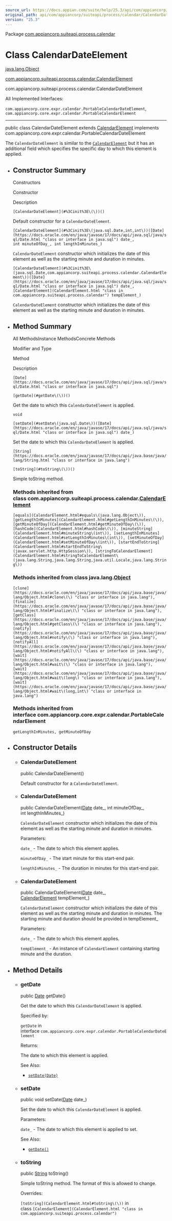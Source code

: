 ```yaml
---
source_url: https://docs.appian.com/suite/help/25.3/api/com/appiancorp/suiteapi/process/calendar/CalendarDateElement.html
original_path: api/com/appiancorp/suiteapi/process/calendar/CalendarDateElement.html
version: "25.3"
---
```


Package [com.appiancorp.suiteapi.process.calendar](package-summary.html)

# Class CalendarDateElement

[java.lang.Object](https://docs.oracle.com/en/java/javase/17/docs/api/java.base/java/lang/Object.html "class or interface in java.lang")

[com.appiancorp.suiteapi.process.calendar.CalendarElement](CalendarElement.html "class in com.appiancorp.suiteapi.process.calendar")

com.appiancorp.suiteapi.process.calendar.CalendarDateElement

All Implemented Interfaces:

`com.appiancorp.core.expr.calendar.PortableCalendarDateElement`, `com.appiancorp.core.expr.calendar.PortableCalendarElement`

* * *

public class CalendarDateElement extends [CalendarElement](CalendarElement.html "class in com.appiancorp.suiteapi.process.calendar") implements com.appiancorp.core.expr.calendar.PortableCalendarDateElement

The `CalendarDateElement` is similar to the [`CalendarElement`](CalendarElement.html "class in com.appiancorp.suiteapi.process.calendar") but it has an additional field which specifies the specific day to which this element is applied.

-   ## Constructor Summary

    Constructors

    Constructor

    Description

    `[CalendarDateElement](#%3Cinit%3E\(\))()`

    Default constructor for a `CalendarDateElement`.

    `[CalendarDateElement](#%3Cinit%3E\(java.sql.Date,int,int\))([Date](https://docs.oracle.com/en/java/javase/17/docs/api/java.sql/java/sql/Date.html "class or interface in java.sql") date_, int minuteOfDay_, int lengthInMinutes_)`

    `CalendarDateElement` constructor which initializes the date of this element as well as the starting minute and duration in minutes.

    `[CalendarDateElement](#%3Cinit%3E\(java.sql.Date,com.appiancorp.suiteapi.process.calendar.CalendarElement\))([Date](https://docs.oracle.com/en/java/javase/17/docs/api/java.sql/java/sql/Date.html "class or interface in java.sql") date_, [CalendarElement](CalendarElement.html "class in com.appiancorp.suiteapi.process.calendar") tempElement_)`

    `CalendarDateElement` constructor which initializes the date of this element as well as the starting minute and duration in minutes.

-   ## Method Summary

    All MethodsInstance MethodsConcrete Methods

    Modifier and Type

    Method

    Description

    `[Date](https://docs.oracle.com/en/java/javase/17/docs/api/java.sql/java/sql/Date.html "class or interface in java.sql")`

    `[getDate](#getDate\(\))()`

    Get the date to which this `CalendarDateElement` is applied.

    `void`

    `[setDate](#setDate\(java.sql.Date\))([Date](https://docs.oracle.com/en/java/javase/17/docs/api/java.sql/java/sql/Date.html "class or interface in java.sql") date_)`

    Set the date to which this `CalendarDateElement` is applied.

    `[String](https://docs.oracle.com/en/java/javase/17/docs/api/java.base/java/lang/String.html "class or interface in java.lang")`

    `[toString](#toString\(\))()`

    Simple toString method.

    ### Methods inherited from class com.appiancorp.suiteapi.process.calendar.[CalendarElement](CalendarElement.html "class in com.appiancorp.suiteapi.process.calendar")

    `[equals](CalendarElement.html#equals\(java.lang.Object\)), [getLengthInMinutes](CalendarElement.html#getLengthInMinutes\(\)), [getMinuteOfDay](CalendarElement.html#getMinuteOfDay\(\)), [hashCode](CalendarElement.html#hashCode\(\)), [minuteString](CalendarElement.html#minuteString\(int\)), [setLengthInMinutes](CalendarElement.html#setLengthInMinutes\(int\)), [setMinuteOfDay](CalendarElement.html#setMinuteOfDay\(int\)), [startEndToString](CalendarElement.html#startEndToString\(javax.servlet.http.HttpSession\)), [stringToCalendarElement](CalendarElement.html#stringToCalendarElement\(java.lang.String,java.lang.String,java.util.Locale,java.lang.String\))`

    ### Methods inherited from class java.lang.[Object](https://docs.oracle.com/en/java/javase/17/docs/api/java.base/java/lang/Object.html "class or interface in java.lang")

    `[clone](https://docs.oracle.com/en/java/javase/17/docs/api/java.base/java/lang/Object.html#clone\(\) "class or interface in java.lang"), [finalize](https://docs.oracle.com/en/java/javase/17/docs/api/java.base/java/lang/Object.html#finalize\(\) "class or interface in java.lang"), [getClass](https://docs.oracle.com/en/java/javase/17/docs/api/java.base/java/lang/Object.html#getClass\(\) "class or interface in java.lang"), [notify](https://docs.oracle.com/en/java/javase/17/docs/api/java.base/java/lang/Object.html#notify\(\) "class or interface in java.lang"), [notifyAll](https://docs.oracle.com/en/java/javase/17/docs/api/java.base/java/lang/Object.html#notifyAll\(\) "class or interface in java.lang"), [wait](https://docs.oracle.com/en/java/javase/17/docs/api/java.base/java/lang/Object.html#wait\(\) "class or interface in java.lang"), [wait](https://docs.oracle.com/en/java/javase/17/docs/api/java.base/java/lang/Object.html#wait\(long\) "class or interface in java.lang"), [wait](https://docs.oracle.com/en/java/javase/17/docs/api/java.base/java/lang/Object.html#wait\(long,int\) "class or interface in java.lang")`

    ### Methods inherited from interface com.appiancorp.core.expr.calendar.PortableCalendarElement

    `getLengthInMinutes, getMinuteOfDay`

-   ## Constructor Details

    -   ### CalendarDateElement

        public CalendarDateElement()

        Default constructor for a `CalendarDateElement`.

    -   ### CalendarDateElement

        public CalendarDateElement([Date](https://docs.oracle.com/en/java/javase/17/docs/api/java.sql/java/sql/Date.html "class or interface in java.sql") date\_, int minuteOfDay\_, int lengthInMinutes\_)

        `CalendarDateElement` constructor which initializes the date of this element as well as the starting minute and duration in minutes.

        Parameters:

        `date_` - The date to which this element applies.

        `minuteOfDay_` - The start minute for this start-end pair.

        `lengthInMinutes_` - The duration in minutes for this start-end pair.

    -   ### CalendarDateElement

        public CalendarDateElement([Date](https://docs.oracle.com/en/java/javase/17/docs/api/java.sql/java/sql/Date.html "class or interface in java.sql") date\_, [CalendarElement](CalendarElement.html "class in com.appiancorp.suiteapi.process.calendar") tempElement\_)

        `CalendarDateElement` constructor which initializes the date of this element as well as the starting minute and duration in minutes. The starting minute and duration should be provided in tempElement\_

        Parameters:

        `date_` - The date to which this element applies.

        `tempElement_` - An instance of `CalendarElement` containing starting minute and the duration.

-   ## Method Details

    -   ### getDate

        public [Date](https://docs.oracle.com/en/java/javase/17/docs/api/java.sql/java/sql/Date.html "class or interface in java.sql") getDate()

        Get the date to which this `CalendarDateElement` is applied.

        Specified by:

        `getDate` in interface `com.appiancorp.core.expr.calendar.PortableCalendarDateElement`

        Returns:

        The date to which this element is applied.

        See Also:

        -   [`setDate(Date)`](#setDate\(java.sql.Date\))

    -   ### setDate

        public void setDate([Date](https://docs.oracle.com/en/java/javase/17/docs/api/java.sql/java/sql/Date.html "class or interface in java.sql") date\_)

        Set the date to which this `CalendarDateElement` is applied.

        Parameters:

        `date_` - The date to which this element is applied to set.

        See Also:

        -   [`getDate()`](#getDate\(\))

    -   ### toString

        public [String](https://docs.oracle.com/en/java/javase/17/docs/api/java.base/java/lang/String.html "class or interface in java.lang") toString()

        Simple toString method. The format of this is allowed to change.

        Overrides:

        `[toString](CalendarElement.html#toString\(\))` in class `[CalendarElement](CalendarElement.html "class in com.appiancorp.suiteapi.process.calendar")`